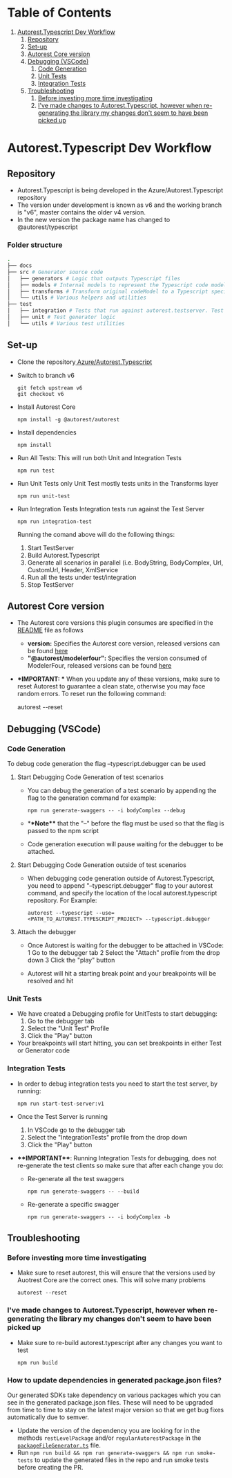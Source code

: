 # Table of Contents

1.  [Autorest.Typescript Dev Workflow](#link9754a77)
    1.  [Repository](#link38012c9)
    2.  [Set-up](#link422658b)
    3.  [Autorest Core version](#linkfd864b4)
    4.  [Debugging (VSCode)](#linkf583807)
        1.  [Code Generation](#linkd6903ff)
        2.  [Unit Tests](#link1fee673)
        3.  [Integration Tests](#linkb632069)
    5.  [Troubleshooting](#linkbd557ae)
        1.  [Before investing more time investigating](#link70e1598)
        2.  [I've made changes to Autorest.Typescript, however when re-generating the library my changes don't seem to have been picked up](#linke680821)

<a id="link9754a77"></a>

# Autorest.Typescript Dev Workflow

<a id="link38012c9"></a>

## Repository

- Autorest.Typescript is being developed in the Azure/Autorest.Typescript repository
- The version under development is known as v6 and the working branch is "v6", master contains the older v4 version.
- In the new version the package name has changed to @autorest/typescript

### Folder structure

```bash
.
├── docs
├── src # Generator source code
│   ├── generators # Logic that outputs Typescript files
│   ├── models # Internal models to represent the Typescript code model
│   ├── transforms # Transform original codeModel to a Typescript specific codeModel
│   └── utils # Various helpers and utilities
├── test
│   ├── integration # Tests that run against autorest.testserver. Test generated clients
│   ├── unit # Test generator logic
│   └── utils # Various test utilities
```

<a id="link422658b"></a>

## Set-up

- Clone the repository[ Azure/Autorest.Typescript](https://github.com/Azure/autorest.typescript.git)
- Switch to branch v6

      git fetch upstream v6
      git checkout v6

- Install Autorest Core

      npm install -g @autorest/autorest

- Install dependencies

      npm install

- Run All Tests:
  This will run both Unit and Integration Tests

      npm run test

- Run Unit Tests only
  Unit Test mostly tests units in the Transforms layer

      npm run unit-test

- Run Integration Tests
  Integration tests run against the Test Server

      npm run integration-test

  Running the comand above will do the following things:

  1. Start TestServer
  2. Build Autorest.Typescript
  3. Generate all scenarios in parallel (i.e. BodyString, BodyComplex, Url, CustomUrl, Header, XmlService
  4. Run all the tests under test/integration
  5. Stop TestServer

<a id="linkfd864b4"></a>

## Autorest Core version

- The Autorest core versions this plugin consumes are specified in the [README](https://github.com/Azure/autorest.typescript/blob/v6/README.md) file as follows
  - **version:** Specifies the Autorest core version, released versions can be found [here](https://github.com/Azure/autorest/releases)
  - **"@autorest/modelerfour":** Specifies the version consumed of ModelerFour, released versions can be found [here](https://github.com/Azure/autorest.modelerfour/releases)
- **\*IMPORTANT: \*** When you update any of these versions, make sure to reset Autorest to guarantee a clean state, otherwise you may face random errors. To reset run the following command:

  autorest --reset

<a id="linkf583807"></a>

## Debugging (VSCode)

<a id="linkd6903ff"></a>

### Code Generation

To debug code generation the flag &#x2013;typescript.debugger can be used

1.  Start Debugging Code Generation of test scenarios

    - You can debug the generation of a test scenario by appending the flag to the generation command for example:

          npm run generate-swaggers -- -i bodyComplex --debug

    - \***\*Note\*\*** that the "&#x2013;" before the flag must be used so that the flag is passed to the npm script
    - Code generation execution will pause waiting for the debugger to be attached.

2.  Start Debugging Code Generation outside of test scenarios

    - When debugging code generation outside of Autorest.Typescript, you need to append "&#x2013;typescript.debugger" flag to your autorest command, and specify the location of the local autorest.typescript repository. For Example:

          autorest --typescript --use=<PATH_TO_AUTOREST.TYPESCRIPT_PROJECT> --typescript.debugger

3.  Attach the debugger

    - Once Autorest is waiting for the debugger to be attached in VSCode:
      1 Go to the debugger tab
      2 Select the "Attach" profile from the drop down
      3 Click the "play" button

    - Autorest will hit a starting break point and your breakpoints will be resolved and hit

<a id="link1fee673"></a>

### Unit Tests

- We have created a Debugging profile for UnitTests to start debugging:
  1. Go to the debugger tab
  2. Select the "Unit Test" Profile
  3. Click the "Play" button
- Your breakpoints will start hitting, you can set breakpoints in either Test or Generator code

<a id="linkb632069"></a>

### Integration Tests

- In order to debug integration tests you need to start the test server, by running:

      npm run start-test-server:v1

- Once the Test Server is running

  1. In VSCode go to the debugger tab
  2. Select the "IntegrationTests" profile from the drop down
  3. Click the "Play" button

- **\*\***IMPORTANT**\*\***: Running Integration Tests for debugging, does not re-generate the test clients so make sure that after each change you do:

  - Re-generate all the test swaggers

        npm run generate-swaggers -- --build

  - Re-generate a specific swagger

        npm run generate-swaggers -- -i bodyComplex -b

<a id="linkbd557ae"></a>

## Troubleshooting

<a id="link70e1598"></a>

### Before investing more time investigating

- Make sure to reset autorest, this will ensure that the versions used by Auotrest Core are the correct ones. This will solve many problems

      autorest --reset

<a id="linke680821"></a>

### I've made changes to Autorest.Typescript, however when re-generating the library my changes don't seem to have been picked up

- Make sure to re-build autorest.typescript after any changes you want to test

      npm run build

### How to update dependencies in generated package.json files?

Our generated SDKs take dependency on various packages which you can see in the generated package.json files. These will need to be upgraded from time to time to stay on the latest major version so that we get bug fixes automatically due to semver.

- Update the version of the dependency you are looking for in the methods `restLevelPackage` and/or `regularAutorestPackage` in the [`packageFileGenerator.ts`](https://github.com/Azure/autorest.typescript/blob/main/src/generators/static/packageFileGenerator.ts) file.
- Run `npm run build && npm run generate-swaggers && npm run smoke-tests` to update the generated files in the repo and run smoke tests before creating the PR.
